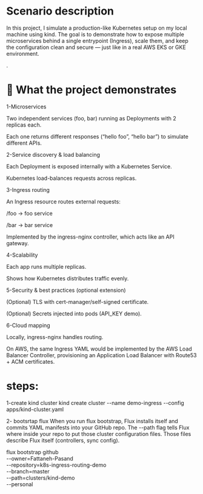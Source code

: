 # Scenario description

In this project, I simulate a production-like Kubernetes setup on my local machine using kind.
The goal is to demonstrate how to expose multiple microservices behind a single entrypoint (Ingress), scale them, and keep the configuration clean and secure — just like in a real AWS EKS or GKE environment.

.

# 🚀 What the project demonstrates

1-Microservices

Two independent services (foo, bar) running as Deployments with 2 replicas each.

Each one returns different responses (“hello foo”, “hello bar”) to simulate different APIs.

2-Service discovery & load balancing

Each Deployment is exposed internally with a Kubernetes Service.

Kubernetes load-balances requests across replicas.

3-Ingress routing

An Ingress resource routes external requests:

/foo → foo service

/bar → bar service

Implemented by the ingress-nginx controller, which acts like an API gateway.

4-Scalability

Each app runs multiple replicas.

Shows how Kubernetes distributes traffic evenly.

5-Security & best practices (optional extension)

(Optional) TLS with cert-manager/self-signed certificate.

(Optional) Secrets injected into pods (API_KEY demo).

6-Cloud mapping

Locally, ingress-nginx handles routing.

On AWS, the same Ingress YAML would be implemented by the AWS Load Balancer Controller, provisioning an Application Load Balancer with Route53 + ACM certificates.

# steps:

1-create kind cluster
kind create cluster --name demo-ingress --config apps/kind-cluster.yaml

2- bootsrtap flux 
When you run flux bootstrap, Flux installs itself and commits YAML manifests into your GitHub repo.
The --path flag tells Flux where inside your repo to put those cluster configuration files.
Those files describe Flux itself (controllers, sync config).

flux bootstrap github \
  --owner=Fattaneh-Pasand \
  --repository=k8s-ingress-routing-demo \
  --branch=master\
  --path=clusters/kind-demo \
  --personal